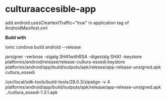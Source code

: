# culturaaccesible-app


add  android:usesCleartextTraffic="true" in application tag of AndroidManifest.xml



<strong>Build with</strong>

<p>
ionic cordova build android --release 

jarsigner -verbose -sigalg SHA1withRSA -digestalg SHA1 -keystore platforms/android/release/release-cultura-essedi.keystore platforms/android/app/build/outputs/apk/release/app-release-unsigned.apk cultura_essedi

/usr/local/sdk-tools/build-tools/28.0.3/zipalign -v 4 platforms/android/app/build/outputs/apk/release/app-release-unsigned.apk ../cultura_essedi-1.3.1.apk
</p>



